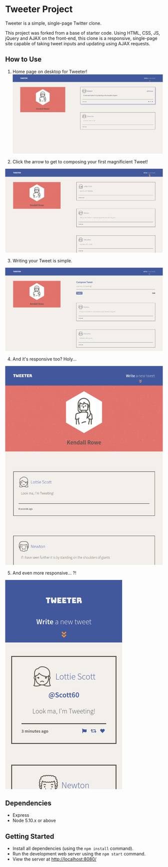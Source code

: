 # Tweeter Project

Tweeter is a simple, single-page Twitter clone.

This project was forked from a base of starter code. Using HTML, CSS, JS, jQuery and AJAX on the front-end, this clone is a responsive, single-page site capable of taking tweet inputs and updating using AJAX requests. 

## How to Use

1. Home page on desktop for Tweeter!
!["Home page on desktop for Tweeter!"](public/docs/main-homepage.png)

2. Click the arrow to get to composing your first magnificient Tweet!

!["Click the arrow to get to composing your first magnificient Tweet!"](public/docs/compose-tweet.png)

3. Writing your Tweet is simple.

!["Writing your Tweet is simple."](public/docs/write-your-tweet.png)

4. And it's responsive too? Holy...

!["And it's responsive too? Holy..."](public/docs/smaller-window.png)

5. And even more responsive... ?!

!["And even more responsive... ?!"](public/docs/mobile-view.png)

## Dependencies

- Express
- Node 5.10.x or above

## Getting Started
- Install all dependencies (using the `npm install` command).
- Run the development web server using the `npm start` command.
- View the server at [http://localhost:8080/](http://localhost:8080/)